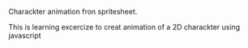 Charackter animation fron spritesheet.

This is learning excercize to creat animation of a 2D charackter using javascript